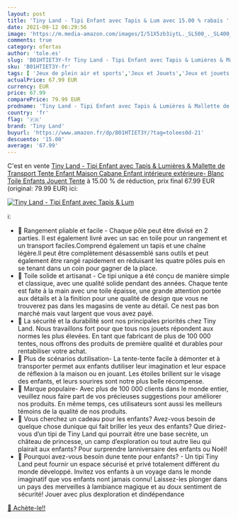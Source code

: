 ```yaml
---
layout: post
title: 'Tiny Land - Tipi Enfant avec Tapis & Lum avec 15.00 % rabais '
date: 2021-09-12 06:29:56
image: 'https://m.media-amazon.com/images/I/51X5zb3iytL._SL500_._SL400_.jpg'
comments: true
category: ofertas
author: 'tole.es'
slug: 'B01HTIET3Y-fr Tiny Land - Tipi Enfant avec Tapis & Lumières & Mallette...'
sku: 'B01HTIET3Y-fr'
tags: [ 'Jeux de plein air et sports','Jeux et Jouets','Jeux et jouets','Tentes de jardin','tiny land', ]
actualPrice: 67.99 EUR
currency: EUR
price: 67.99
comparePrice: 79.99 EUR
prodname: 'Tiny Land - Tipi Enfant avec Tapis & Lumières & Mallette de Transport  Tente Enfant Maison Cabane Enfant intérieure extérieure- Blanc Toile Enfants Jouent Tente'
country: 'fr'
flag: '🇫🇷'
brand: 'Tiny Land'
buyurl: 'https://www.amazon.fr/dp/B01HTIET3Y/?tag=tolees0d-21'
descuento: '15.00'
average: '67.99'
---
```


C'est en vente [Tiny Land - Tipi Enfant avec Tapis & Lumières & Mallette de Transport  Tente Enfant Maison Cabane Enfant intérieure extérieure- Blanc Toile Enfants Jouent Tente](https://www.amazon.fr/dp/B01HTIET3Y/?tag=tolees0d-21)  à  15.00 % de réduction, prix final  67.99 EUR (original: 79.99 EUR) ici:

[![Tiny Land - Tipi Enfant avec Tapis & Lum](https://m.media-amazon.com/images/I/51X5zb3iytL._SL500_._SL400_.jpg)](https://www.amazon.fr/dp/B01HTIET3Y/?tag=tolees0d-21)

ℹ️:

- 🎁 Rangement pliable et facile - Chaque pôle peut être divisé en 2 parties. Il est également livré avec un sac en toile pour un rangement et un transport faciles.Comprend également un tapis et une chaîne légère.Il peut être complètement désassemblé sans outils et peut également être rangé rapidement en réduisant les quatre pôles puis en se tenant dans un coin pour gagner de la place.
- 🎁 Toile solide et artisanat - Ce tipi unique a été conçu de manière simple et classique, avec une qualité solide pendant des années. Chaque tente est faite à la main avec une toile épaisse, une grande attention portée aux détails et à la finition pour une qualité de design que vous ne trouverez pas dans les magasins de vente au détail. Ce nest pas bon marché mais vaut largent que vous avez payé.
- 🎁 La sécurité et la durabilité sont nos principales priorités chez Tiny Land. Nous travaillons fort pour que tous nos jouets répondent aux normes les plus élevées. En tant que fabricant de plus de 100 000 tentes, nous offrons des produits de première qualité et durables pour rentabiliser votre achat.
- 🎁 Plus de scénarios dutilisation- La tente-tente facile à démonter et à transporter permet aux enfants dutiliser leur imagination et leur espace de réflexion à la maison ou en jouant. Les étoiles brillent sur le visage des enfants, et leurs sourires sont notre plus belle récompense.
- 🎁 Marque populaire- Avec plus de 100 000 clients dans le monde entier, veuillez nous faire part de vos précieuses suggestions pour améliorer nos produits. En même temps, ces utilisateurs sont aussi les meilleurs témoins de la qualité de nos produits.
- 🎁 Vous cherchez un cadeau pour les enfants? Avez-vous besoin de quelque chose dunique qui fait briller les yeux des enfants? Que diriez-vous d’un tipi de Tiny Land qui pourrait être une base secrète, un château de princesse, un camp d’exploration ou tout autre lieu qui plairait aux enfants? Pour surprendre lanniversaire des enfants ou Noël!
- 🎁 Pourquoi avez-vous besoin dune tente pour enfants? - Un tipi Tiny Land peut fournir un espace sécurisé et privé totalement différent du monde développé. Invitez vos enfants à un voyage dans le monde imaginatif que vos enfants nont jamais connu! Laissez-les plonger dans un pays des merveilles à lambiance magique et au doux sentiment de sécurité! Jouer avec plus dexploration et dindépendance

[🛒 Achète-le!!](https://www.amazon.fr/dp/B01HTIET3Y/?tag=tolees0d-21)
